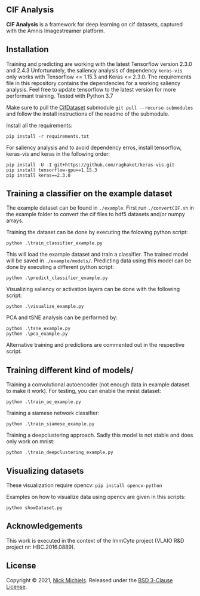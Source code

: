 ## CIF Analysis
**CIF Analysis** is a framework for deep learning on cif datasets, captured with the Amnis Imagestreamer platform.

## Installation
Training and predicting are working with the latest Tensorflow version 2.3.0 and 2.4.3
Unfortunately, the saliency analysis of dependency `keras-vis` only works with Tensorflow <= 1.15.3 and Keras <= 2.3.0.
The requirements file in this repository contains the dependencies for a working saliency analysis. Feel free to update tensorflow to the latest version for more performant training.
Tested with Python 3.7


Make sure to pull the [CifDataset](https://github.com/nmichiels/cifDataset) submodule `git pull --recurse-submodules` and follow the install instructions of the readme of the submodule.

Install all the requirements:
```
pip install -r requirements.txt
```


For saliency analysis and to avoid dependency erros, install tensorflow, keras-vis and keras in the following order:
```
pip install -U -I git+https://github.com/raghakot/keras-vis.git
pip install tensorflow-gpu==1.15.3
pip install keras==2.3.0
```


## Training a classifier on the example dataset
The example dataset can be found in `./example`.
First run `./convertCIF.sh` in the example folder to convert the cif files to hdf5 datasets and/or numpy arrays.

Training the dataset can be done by executing the folowing python script:
```
python .\train_classifier_example.py
```
This will load the example dataset and train a classifier. The trained model will be saved in `./example/models/`.
Predicting data using this model can be done by executing a different python script:
```
python .\predict_classifier_example.py
```
Visualizing saliency or activation layers can be done with the following script:
```
python .\visualize_example.py
```

PCA and tSNE analysis can be performed by:
```
python .\tsne_example.py
python .\pca_example.py
```


Alternative training and predictions are commented out in the respective script.


## Training different kind of models/
Training a convolutional autoencoder (not enough data in example dataset to make it work). For testing, you can enable the mnist dataset:
```
python .\train_ae_example.py
```

Training a siamese network classifier:
```
python .\train_siamese_example.py
```

Training a deepclustering approach. Sadly this model is not stable and does only work on mnist:
```
python .\train_deepclustering_example.py
```

## Visualizing datasets
These visualization require opencv: `pip install opencv-python`

Examples on how to visualize data using opencv are given in this scripts:
```
python showDataset.py
```

## Acknowledgements
This work is executed in the context of the ImmCyte project (VLAIO R&D project nr: HBC.2016.0889). 

## License
Copyright © 2021, [Nick Michiels](https://www.nickmichiels.com).
Released under the [BSD 3-Clause License](LICENSE).
